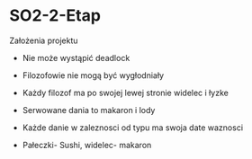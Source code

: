 # SO2-2-Etap

Założenia projektu

- Nie może wystąpić deadlock
- Filozofowie nie mogą być wygłodniały


- Każdy filozof ma po swojej lewej stronie widelec i łyzke
- Serwowane dania to makaron i lody
- Każde danie w zaleznosci od typu ma swoja date waznosci
- Pałeczki- Sushi, widelec- makaron

